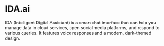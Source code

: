 # IDA.ai
IDA (Intelligent Digital Assistant) is a smart chat interface that can help you manage data in cloud services, open social media platforms, and respond to various queries. It features voice responses and a modern, dark-themed design.
